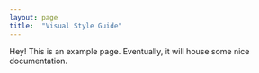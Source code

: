 ```yaml
---
layout: page
title:  "Visual Style Guide"
---
```


Hey! This is an example page. Eventually, it will house some nice documentation. 
